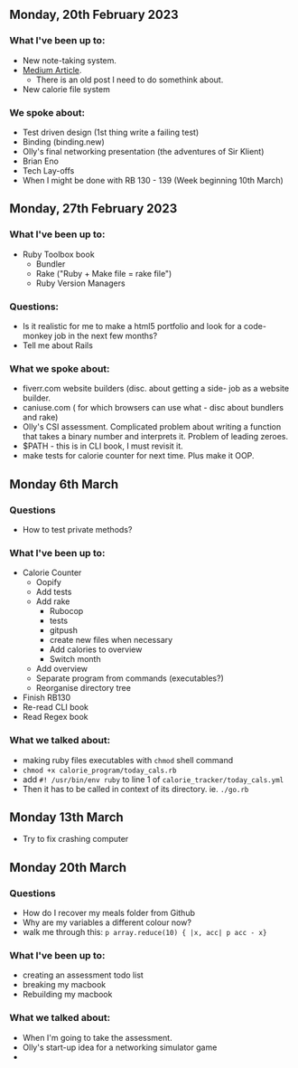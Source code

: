 ## Monday, 20th February 2023

### What I've been up to:
- New note-taking system.
- [Medium Article](https://medium.com/@abmrodger/spiegel-im-spiegel-in-ruby-9ad13fb30cad).
  - There is an old post I need to do somethink about.
- New calorie file system


### We spoke about: 
- Test driven design (1st thing write a failing test)
- Binding (binding.new)
- Olly's final networking presentation (the adventures of Sir Klient)
- Brian Eno
- Tech Lay-offs
- When I might be done with RB 130 - 139 (Week beginning 10th March)

## Monday, 27th February 2023

### What I've been up to:

- Ruby Toolbox book
  - Bundler
  - Rake ("Ruby + Make file = rake file")
  - Ruby Version Managers

### Questions:

- Is it realistic for me to make a html5 portfolio and look for a code-monkey job in the next few months?
- Tell me about Rails

### What we spoke about:

- fiverr.com website builders (disc. about getting a side- job as a website builder.
- caniuse.com ( for which browsers can use what - disc about bundlers and rake)
- Olly's CSI assessment. Complicated problem about writing a function that takes a binary number and interprets it. Problem of leading zeroes.
- $PATH - this is in CLI book, I must revisit it.
- make tests for calorie counter for next time. Plus make it OOP.

## Monday 6th March
 ### Questions
- How to test private methods?

 ### What I've been up to:
 
  - Calorie Counter
    - Oopify
    - Add tests
    - Add rake
      - Rubocop
      - tests
      - gitpush
      - create new files when necessary
      - Add calories to overview
      - Switch month
    - Add overview
    - Separate program from commands (executables?)
    - Reorganise directory tree
  - Finish RB130
  - Re-read CLI book
  - Read Regex book


### What we talked about:

 -  making ruby files executables with `chmod` shell command
   -  `chmod +x calorie_program/today_cals.rb`
   -  add `#! /usr/bin/env ruby` to line 1 of `calorie_tracker/today_cals.yml`
   -  Then it has to be called in context of its directory. ie. `./go.rb`

## Monday 13th March

- Try to fix crashing computer

## Monday 20th March

### Questions
 
- How do I recover my meals folder from Github
- Why are my variables a different colour now?
- walk me through this: `p array.reduce(10) { |x, acc| p acc - x}`

### What I've been up to:

- creating an assessment todo list
- breaking my macbook
- Rebuilding my macbook

### What we talked about:

- When I'm going to take the assessment.
- Olly's start-up idea for a networking simulator game
- 
